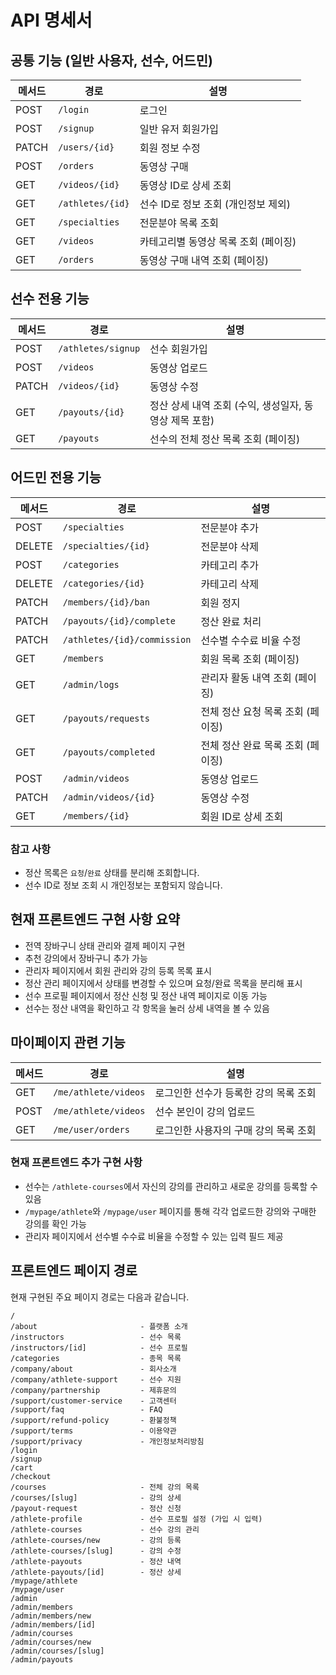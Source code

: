 # API 명세서

## 공통 기능 (일반 사용자, 선수, 어드민)

| 메서드 | 경로 | 설명 |
|--------|------|------|
| POST | `/login` | 로그인 |
| POST | `/signup` | 일반 유저 회원가입 |
| PATCH | `/users/{id}` | 회원 정보 수정 |
| POST | `/orders` | 동영상 구매 |
| GET | `/videos/{id}` | 동영상 ID로 상세 조회 |
| GET | `/athletes/{id}` | 선수 ID로 정보 조회 (개인정보 제외) |
| GET | `/specialties` | 전문분야 목록 조회 |
| GET | `/videos` | 카테고리별 동영상 목록 조회 (페이징) |
| GET | `/orders` | 동영상 구매 내역 조회 (페이징) |

## 선수 전용 기능

| 메서드 | 경로 | 설명 |
|--------|------|------|
| POST | `/athletes/signup` | 선수 회원가입 |
| POST | `/videos` | 동영상 업로드 |
| PATCH | `/videos/{id}` | 동영상 수정 |
| GET | `/payouts/{id}` | 정산 상세 내역 조회 (수익, 생성일자, 동영상 제목 포함) |
| GET | `/payouts` | 선수의 전체 정산 목록 조회 (페이징) |

## 어드민 전용 기능

| 메서드 | 경로 | 설명 |
|--------|------|------|
| POST | `/specialties` | 전문분야 추가 |
| DELETE | `/specialties/{id}` | 전문분야 삭제 |
| POST | `/categories` | 카테고리 추가 |
| DELETE | `/categories/{id}` | 카테고리 삭제 |
| PATCH | `/members/{id}/ban` | 회원 정지 |
| PATCH | `/payouts/{id}/complete` | 정산 완료 처리 |
| PATCH | `/athletes/{id}/commission` | 선수별 수수료 비율 수정 |
| GET | `/members` | 회원 목록 조회 (페이징) |
| GET | `/admin/logs` | 관리자 활동 내역 조회 (페이징) |
| GET | `/payouts/requests` | 전체 정산 요청 목록 조회 (페이징) |
| GET | `/payouts/completed` | 전체 정산 완료 목록 조회 (페이징) |
| POST | `/admin/videos` | 동영상 업로드 |
| PATCH | `/admin/videos/{id}` | 동영상 수정 |
| GET | `/members/{id}` | 회원 ID로 상세 조회 |

### 참고 사항

- 정산 목록은 `요청`/`완료` 상태를 분리해 조회합니다.
- 선수 ID로 정보 조회 시 개인정보는 포함되지 않습니다.

## 현재 프론트엔드 구현 사항 요약

- 전역 장바구니 상태 관리와 결제 페이지 구현
- 추천 강의에서 장바구니 추가 가능
- 관리자 페이지에서 회원 관리와 강의 등록 목록 표시
- 정산 관리 페이지에서 상태를 변경할 수 있으며 요청/완료 목록을 분리해 표시
- 선수 프로필 페이지에서 정산 신청 및 정산 내역 페이지로 이동 가능
- 선수는 정산 내역을 확인하고 각 항목을 눌러 상세 내역을 볼 수 있음

## 마이페이지 관련 기능

| 메서드 | 경로 | 설명 |
|--------|------|------|
| GET | `/me/athlete/videos` | 로그인한 선수가 등록한 강의 목록 조회 |
| POST | `/me/athlete/videos` | 선수 본인이 강의 업로드 |
| GET | `/me/user/orders` | 로그인한 사용자의 구매 강의 목록 조회 |

### 현재 프론트엔드 추가 구현 사항

- 선수는 `/athlete-courses`에서 자신의 강의를 관리하고 새로운 강의를 등록할 수 있음
- `/mypage/athlete`와 `/mypage/user` 페이지를 통해 각각 업로드한 강의와 구매한 강의를 확인 가능
- 관리자 페이지에서 선수별 수수료 비율을 수정할 수 있는 입력 필드 제공

## 프론트엔드 페이지 경로

현재 구현된 주요 페이지 경로는 다음과 같습니다.

```
/
/about                       - 플랫폼 소개
/instructors                 - 선수 목록
/instructors/[id]            - 선수 프로필
/categories                  - 종목 목록
/company/about               - 회사소개
/company/athlete-support     - 선수 지원
/company/partnership         - 제휴문의
/support/customer-service    - 고객센터
/support/faq                 - FAQ
/support/refund-policy       - 환불정책
/support/terms               - 이용약관
/support/privacy             - 개인정보처리방침
/login
/signup
/cart
/checkout
/courses                     - 전체 강의 목록
/courses/[slug]              - 강의 상세
/payout-request              - 정산 신청
/athlete-profile             - 선수 프로필 설정 (가입 시 입력)
/athlete-courses             - 선수 강의 관리
/athlete-courses/new         - 강의 등록
/athlete-courses/[slug]      - 강의 수정
/athlete-payouts             - 정산 내역
/athlete-payouts/[id]        - 정산 상세
/mypage/athlete
/mypage/user
/admin
/admin/members
/admin/members/new
/admin/members/[id]
/admin/courses
/admin/courses/new
/admin/courses/[slug]
/admin/payouts
```

